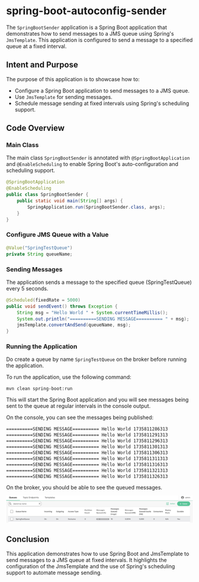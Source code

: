 # spring-boot-autoconfig-sender

The `SpringBootSender` application is a Spring Boot application that demonstrates how to send messages to a JMS queue using Spring's `JmsTemplate`. This application is configured to send a message to a specified queue at a fixed interval.

## Intent and Purpose

The purpose of this application is to showcase how to:
- Configure a Spring Boot application to send messages to a JMS queue.
- Use `JmsTemplate` for sending messages.
- Schedule message sending at fixed intervals using Spring's scheduling support.

## Code Overview

### Main Class

The main class `SpringBootSender` is annotated with `@SpringBootApplication` and `@EnableScheduling` to enable Spring Boot's auto-configuration and scheduling support.

```java
@SpringBootApplication
@EnableScheduling
public class SpringBootSender {
    public static void main(String[] args) {
        SpringApplication.run(SpringBootSender.class, args);
    }
}
```

### Configure JMS Queue with a Value
```java
@Value("SpringTestQueue")
private String queueName;
```

### Sending Messages
The application sends a message to the specified queue (SpringTestQueue) every 5 seconds.

```java
@Scheduled(fixedRate = 5000)
public void sendEvent() throws Exception {
    String msg = "Hello World " + System.currentTimeMillis();
    System.out.println("==========SENDING MESSAGE========== " + msg);
    jmsTemplate.convertAndSend(queueName, msg);
}
```

### Running the Application

Do create a queue by name ```SpringTestQueue``` on the broker before running the application.

To run the application, use the following command:

```log
mvn clean spring-boot:run
```

This will start the Spring Boot application and you will see messages being sent to the queue at regular intervals in the console output.

On the console, you can see the messages being published:
```log
==========SENDING MESSAGE========== Hello World 1735811286313
==========SENDING MESSAGE========== Hello World 1735811291313
==========SENDING MESSAGE========== Hello World 1735811296313
==========SENDING MESSAGE========== Hello World 1735811301313
==========SENDING MESSAGE========== Hello World 1735811306313
==========SENDING MESSAGE========== Hello World 1735811311313
==========SENDING MESSAGE========== Hello World 1735811316313
==========SENDING MESSAGE========== Hello World 1735811321313
==========SENDING MESSAGE========== Hello World 1735811326313
```

On the broker, you should be able to see the queued messages.

<p align="center"><img width="640" alt="auth" src="images/queue.jpg"></p>


## Conclusion
This application demonstrates how to use Spring Boot and JmsTemplate to send messages to a JMS queue at fixed intervals. It highlights the configuration of the JmsTemplate and the use of Spring's scheduling support to automate message sending.
